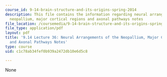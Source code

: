 ```yaml
---
course_id: 9-14-brain-structure-and-its-origins-spring-2014
description: This file contains the information regarding neural arrangements of the
  neopallium, major cortical regions and axonal pathways notes
file_location: /coursemedia/9-14-brain-structure-and-its-origins-spring-2014/c1c78ab34fef0b939a2472db10e6d5c8_MIT9_14S14_Lecture36.pdf
file_type: application/pdf
layout: pdf
title: '9.14 Lecture 36: Neural Arrangements of the Neopallium, Major Cortical Regions
  and Axonal Pathways Notes'
type: course
uid: c1c78ab34fef0b939a2472db10e6d5c8

---
```

None